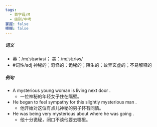 ```yaml
---
tags:
  - 首字母/M
  - 级别/中考
掌握: false
模糊: false
---
```

##### 词义
- 英：/mɪˈstɪəriəs/； 美：/mɪˈstɪriəs/
- #词性/adj  神秘的；奇怪的；诡秘的；陌生的；故弄玄虚的；不易解释的
##### 例句
- A mysterious young woman is living next door .
	- 一位神秘的年轻女子住在隔壁。
- He began to feel sympathy for this slightly mysterious man .
	- 他开始对这位有点儿神秘的男子怀有同情。
- He was being very mysterious about where he was going .
	- 他十分诡秘，闭口不谈他要去哪里。
